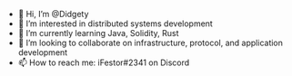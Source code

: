- 👋 Hi, I’m @Didgety
- 👀 I’m interested in distributed systems development
- 🌱 I’m currently learning Java, Solidity, Rust
- 💞️ I’m looking to collaborate on infrastructure, protocol, and application development
- 📫 How to reach me: iFestor#2341 on Discord

<!---
Didgety/Didgety is a ✨ special ✨ repository because its `README.md` (this file) appears on your GitHub profile.
You can click the Preview link to take a look at your changes.
--->

